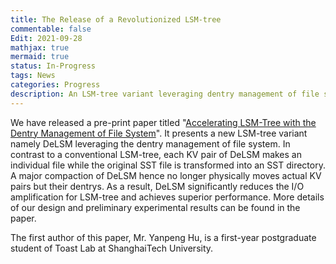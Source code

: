 ```yaml
---
title: The Release of a Revolutionized LSM-tree
commentable: false
Edit: 2021-09-28
mathjax: true
mermaid: true
status: In-Progress
tags: News
categories: Progress
description: An LSM-tree variant leveraging dentry management of file system
---
```


<p>We have released a pre-print paper titled "<a href="https://arxiv.org/abs/2109.13142" target="_blank">Accelerating LSM-Tree with the Dentry Management of File System</a>". It presents a new LSM-tree variant namely DeLSM leveraging the dentry management of file system. In contrast to a conventional LSM-tree, each KV pair of DeLSM makes an individual file while the original SST file is transformed into an SST directory. A major compaction of DeLSM hence no longer physically moves actual KV pairs but their dentrys. As a result, DeLSM significantly reduces the I/O amplification for LSM-tree and achieves superior performance. More details of our design and preliminary experimental results can be found in the <a href="https://arxiv.org/pdf/2109.13142.pdf" style="text-decoration: none;" target="_blank">paper</a>.</p>

<p>The first author of this paper, Mr. Yanpeng Hu, is a first-year postgraduate student of Toast Lab at ShanghaiTech University.</p>



